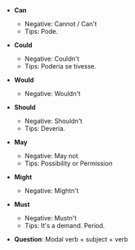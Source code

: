 * **Can**
	* Negative: Cannot / Can't
	* Tips: Pode.
* **Could**
	* Negative: Couldn't
	* Tips: Poderia se tivesse.
* **Would**
	* Negative: Wouldn't
* **Should**
	* Negative: Shouldn't
	* Tips: Deveria.
* **May**
	* Negative: May not
	* Tips: Possibility or Permission
* **Might**
	* Negative: Mightn't
* **Must**
	* Negative: Mustn't
	* Tips: It's a demand. Period.

* **Question**: Modal verb + subject + verb